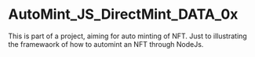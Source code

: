 # AutoMint_JS_DirectMint_DATA_0x
This is part of a project, aiming for auto minting of NFT.
Just to illustrating the framewaork of how to automint an NFT through NodeJs.
